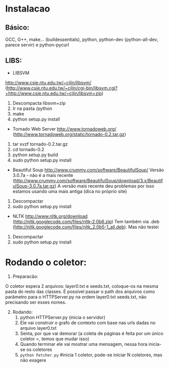 Instalacao
=======

Básico:
-----------------

   GCC, G++, make... (buildessentials), python, python-dev (python-all-dev, parece servir) e python-pycurl

LIBS:
-----------

* LIBSVM

http://www.csie.ntu.edu.tw/~cjlin/libsvm/ (http://www.csie.ntu.edu.tw/~cjlin/cgi-bin/libsvm.cgi?+http://www.csie.ntu.edu.tw/~cjlin/libsvm+zip)

1. Descompacta libsvm+zip
2. Ir na pasta /python
3. make
4. python setup.py install

* Tornado Web Server
http://www.tornadoweb.org/ (http://www.tornadoweb.org/static/tornado-0.2.tar.gz)

1. tar xvzf tornado-0.2.tar.gz
2. cd tornado-0.2
3. python setup.py build
4. sudo python setup.py install

* Beautiful Soup
http://www.crummy.com/software/BeautifulSoup/ Versão 3.0.7a - não é a mais recente
(http://www.crummy.com/software/BeautifulSoup/download/3.x/BeautifulSoup-3.0.7a.tar.gz)
A versão mais recente deu problemas por isso estamos usando uma mais antiga (dica no próprio site)

1. Descompactar
2. sudo python setup.py install

* NLTK
http://www.nltk.org/download (http://nltk.googlecode.com/files/nltk-2.0b6.zip)
Tem também via .deb (http://nltk.googlecode.com/files/nltk_2.0b5-1_all.deb). Mas não testei

1. Descompactar
2. sudo python setup.py install


Rodando o coletor:
==========

1. Preparacão:

O coletor espera 2 arquivos: layer0.txt e seeds.txt, coloque-os na mesma pasta do resto das classes. É possível passar o path dos arquivos como parâmetro para o HTTPServer.py na ordem layer0.txt seeds.txt, não precisando ser esses nomes.

2. Rodando:
   1. python HTTPServer.py (inicia o servidor)
	1. Ele vai construir o grafo de contexto com base nas urls dadas no arquivo layer0.txt
	2. Senta, por que vai demorar (a coleta de páginas é feita por um único coletor =\, temos que mudar isso)
	3. Quando terminar ele vai mostrar uma mensagem, nessa hora inicia-se os coletores
   2. `python Fetcher.py` #inicia 1 coletor, pode-se iniciar N coletores, mas não exagere

